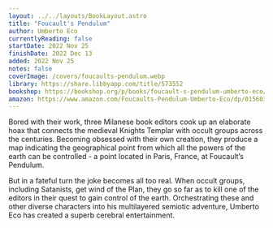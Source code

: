 ```yaml
---
layout: ../../layouts/BookLayout.astro
title: "Foucault's Pendulum"
author: Umberto Eco
currentlyReading: false
startDate: 2022 Nov 25
finishDate: 2022 Dec 13
added: 2022 Nov 25
notes: false
coverImage: /covers/foucaults-pendulum.webp
library: https://share.libbyapp.com/title/573552
bookshop: https://bookshop.org/p/books/foucault-s-pendulum-umberto-eco/6669265
amazon: https://www.amazon.com/Foucaults-Pendulum-Umberto-Eco/dp/015603297X
---
```


Bored with their work, three Milanese book editors cook up an elaborate hoax that connects the medieval Knights Templar with occult groups across the centuries. Becoming obsessed with their own creation, they produce a map indicating the geographical point from which all the powers of the earth can be controlled - a point located in Paris, France, at Foucault’s Pendulum.

But in a fateful turn the joke becomes all too real. When occult groups, including Satanists, get wind of the Plan, they go so far as to kill one of the editors in their quest to gain control of the earth. Orchestrating these and other diverse characters into his multilayered semiotic adventure, Umberto Eco has created a superb cerebral entertainment.  
